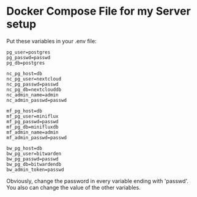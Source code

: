 # Docker Compose File for my Server setup

Put these variables in your .env file:

```
pg_user=postgres
pg_passwd=passwd
pg_db=postgres

nc_pg_host=db
nc_pg_user=nextcloud
nc_pg_passwd=passwd
nc_pg_db=nextclouddb
nc_admin_name=admin
nc_admin_passwd=passwd

mf_pg_host=db
mf_pg_user=miniflux
mf_pg_passwd=passwd
mf_pg_db=minifluxdb
mf_admin_name=admin
mf_admin_passwd=passwd

bw_pg_host=db
bw_pg_user=bitwarden
bw_pg_passwd=passwd
bw_pg_db=bitwardendb
bw_admin_token=passwd
```

Obviously, change the password in every variable ending with 'passwd'.
You also can change the value of the other variables.
